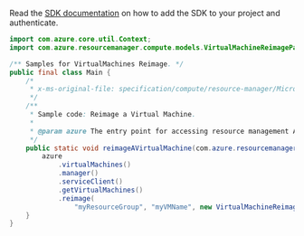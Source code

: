 Read the [SDK documentation](https://github.com/Azure/azure-sdk-for-java/blob/azure-resourcemanager_2.11.0/sdk/resourcemanager/azure-resourcemanager/README.md) on how to add the SDK to your project and authenticate.

```java
import com.azure.core.util.Context;
import com.azure.resourcemanager.compute.models.VirtualMachineReimageParameters;

/** Samples for VirtualMachines Reimage. */
public final class Main {
    /*
     * x-ms-original-file: specification/compute/resource-manager/Microsoft.Compute/stable/2021-07-01/examples/compute/ReimageVirtualMachine.json
     */
    /**
     * Sample code: Reimage a Virtual Machine.
     *
     * @param azure The entry point for accessing resource management APIs in Azure.
     */
    public static void reimageAVirtualMachine(com.azure.resourcemanager.AzureResourceManager azure) {
        azure
            .virtualMachines()
            .manager()
            .serviceClient()
            .getVirtualMachines()
            .reimage(
                "myResourceGroup", "myVMName", new VirtualMachineReimageParameters().withTempDisk(true), Context.NONE);
    }
}
```
